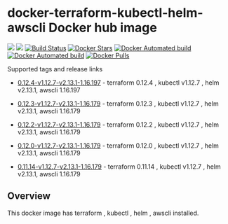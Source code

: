 # docker-terraform-kubectl-helm-awscli Docker hub image

[![](https://images.microbadger.com/badges/image/subhakarkotta/terraform-kubectl-helm-awscli.svg)](https://microbadger.com/images/subhakarkotta/terraform-kubectl-helm-awscli "Get your own image badge on microbadger.com")
[![](https://images.microbadger.com/badges/version/subhakarkotta/terraform-kubectl-helm-awscli.svg)](https://microbadger.com/images/subhakarkotta/terraform-kubectl-helm-awscli "Get your own version badge on microbadger.com")
[![Build Status](https://travis-ci.org/subhakarkotta/docker-terraform-kubectl-helm-awscli.svg?branch=master)](https://travis-ci.org/subhakarkotta/docker-terraform-kubectl-helm-awscli)
[![Docker Stars](https://img.shields.io/docker/stars/subhakarkotta/terraform-kubectl-helm-awscli.svg?style=flat)](https://hub.docker.com/r/subhakarkotta/terraform-kubectl-helm-awscli/)
[![Docker Automated build](https://img.shields.io/docker/cloud/automated/subhakarkotta/terraform-kubectl-helm-awscli.svg?style=flat)]()
[![Docker Automated build](https://img.shields.io/docker/cloud/build/subhakarkotta/terraform-kubectl-helm-awscli.svg?style=flat)]()
[![Docker Pulls](https://img.shields.io/docker/pulls/subhakarkotta/terraform-kubectl-helm-awscli.svg)]()

Supported tags and release links

* [0.12.4-v1.12.7-v2.13.1-1.16.197](https://github.com/subhakarkotta/docker-terraform-kubectl-helm-awscli/releases/tag/0.12.4-v1.12.7-v2.13.1-1.16.197) - terraform 0.12.4 , kubectl v1.12.7 , helm v2.13.1, awscli 1.16.197

* [0.12.3-v1.12.7-v2.13.1-1.16.179](https://github.com/subhakarkotta/docker-terraform-kubectl-helm-awscli/releases/tag/0.12.3-v1.12.7-v2.13.1-1.16.179) - terraform 0.12.3 , kubectl v1.12.7 , helm v2.13.1, awscli 1.16.179

* [0.12.2-v1.12.7-v2.13.1-1.16.179](https://github.com/subhakarkotta/docker-terraform-kubectl-helm-awscli/releases/tag/0.12.2-v1.12.7-v2.13.1-1.16.179) - terraform 0.12.2 , kubectl v1.12.7 , helm v2.13.1, awscli 1.16.179

* [0.12.0-v1.12.7-v2.13.1-1.16.179](https://github.com/subhakarkotta/docker-terraform-kubectl-helm-awscli/releases/tag/0.12.0-v1.12.7-v2.13.1-1.16.179) - terraform 0.12.0 , kubectl v1.12.7 , helm v2.13.1, awscli 1.16.179

* [0.11.14-v1.12.7-v2.13.1-1.16.179](https://github.com/subhakarkotta/docker-terraform-kubectl-helm-awscli/releases/tag/0.11.14-v1.12.7-v2.13.1-1.16.179) - terraform 0.11.14 , kubectl v1.12.7 , helm v2.13.1, awscli 1.16.179


## Overview

This docker image has terraform , kubectl , helm , awscli installed.
